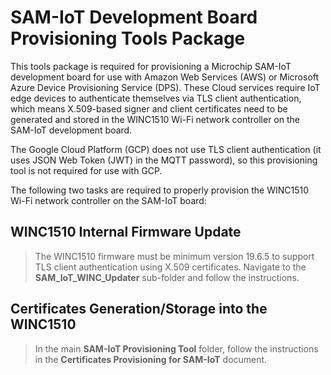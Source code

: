# SAM-IoT Development Board Provisioning Tools Package

This tools package is required for provisioning a Microchip SAM-IoT development board for use with Amazon Web Services (AWS) or Microsoft Azure Device Provisioning Service (DPS).  These Cloud services require IoT edge devices to authenticate themselves via TLS client authentication, which means X.509-based signer and client certificates need to be generated and stored in the WINC1510 Wi-Fi network controller on the SAM-IoT development board.

The Google Cloud Platform (GCP) does not use TLS client authentication (it uses JSON Web Token (JWT) in the MQTT password), so this provisioning tool is not required for use with GCP.

The following two tasks are required to properly provision the WINC1510 Wi-Fi network controller on the SAM-IoT board:

## WINC1510 Internal Firmware Update

> The WINC1510 firmware must be minimum version 19.6.5 to support TLS client authentication using X.509 certificates.  Navigate to the **SAM_IoT_WINC_Updater** sub-folder and follow the instructions.

## Certificates Generation/Storage into the WINC1510

> In the main **SAM-IoT Provisioning Tool** folder, follow the instructions in the **Certificates Provisioning for SAM-IoT** document.

